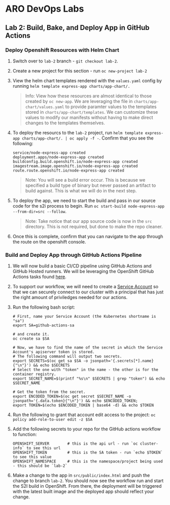 # ARO DevOps Labs

## Lab 2: Build, Bake, and Deploy App in GitHub Actions

### Deploy Openshift Resources with Helm Chart

1. Switch over to `lab-2` branch - `git checkout lab-2`.

2. Create a new project for this section - run `oc new-project lab-2`

3. View the helm chart templates rendered with the `values.yaml` config by running `helm template express-app charts/app-chart/.`

    > Info: View how these resources are almost identical to those created by `oc new-app`. We are leveraging the file in `charts/app-chart/values.yaml` to provide paramter values to the templates stored in `charts/app-chart/templates`. We can customize these values to modify our manifests without having to make direct changes to the templates themselves.

4. To deploy the resourcs to the `lab-2` project, run `helm template express-app charts/app-chart/. | oc apply -f -`. Confirm that you see the following:

    ```
    service/node-express-app created
    deployment.apps/node-express-app created
    buildconfig.build.openshift.io/node-express-app created
    imagestream.image.openshift.io/node-express-app created
    route.route.openshift.io/node-express-app created
    ```

    > Note: You will see a build error occur. This is because we specified a build type of binary but never passed an artifact to build against. This is what we will do in the next step.

5. To deploy the app, we need to start the build and pass in our source code for the s2i process to begin. Run `oc start-build node-express-app --from-dir=src --follow`.

    > Note: Take notice that our app source code is now in the `src` directory. This is not required, but done to make the repo cleaner.

6. Once this is complete, confirm that you can navigate to the app through the route on the openshift console.

### Build and Deploy App through GitHub Actions Pipeline

1. We will now build a basic CI/CD pipeline using GitHub Actions and GitHub Hosted runners. We will be leveraging the OpenShift GitHub Actions tasks found [here](https://github.com/redhat-actions). 

2. To support our workflow, we will need to create a [Service Account](https://github.com/redhat-actions/oc-login/wiki/Using-a-Service-Account-for-GitHub-Actions) so that we can securely connect to our cluster with a principal that has just the right amount of priviledges needed for our actions.

3. Run the following bash script:

    ```
    # First, name your Service Account (the Kubernetes shortname is "sa")
    export SA=github-actions-sa
    
    # and create it.
    oc create sa $SA

    # Now, we have to find the name of the secret in which the Service Account's apiserver token is stored.
    # The following command will output two secrets. 
    export SECRETS=$(oc get sa $SA -o jsonpath='{.secrets[*].name}{"\n"}') && echo $SECRETS
    # Select the one with "token" in the name - the other is for the container registry.
    export SECRET_NAME=$(printf "%s\n" $SECRETS | grep "token") && echo $SECRET_NAME

    # Get the token from the secret. 
    export ENCODED_TOKEN=$(oc get secret $SECRET_NAME -o jsonpath='{.data.token}{"\n"}') && echo $ENCODED_TOKEN;
    export TOKEN=$(echo $ENCODED_TOKEN | base64 -d) && echo $TOKEN
    ```

4. Run the following to grant that account edit access to the project: `oc policy add-role-to-user edit -z $SA`

5. Add the following secrets to your repo for the GitHub actions workflow to function:

    ```
    OPENSHIFT_SERVER        # this is the api url - run `oc cluster-info` to see this url
    OPENSHIFT_TOKEN         # this is the SA token - run `echo $TOKEN` to see this value
    OPENSHIFT_NAMESPACE     # this is the namespace/project being used - this should be `lab-2`
    ```
6. Make a change to the app in `src/public/index.html` and push the change to branch `lab-2`. You should now see the workflow run and start the S2I build in OpenShift. From there, the deployment will be triggered with the latest built image and the deployed app should reflect your change.